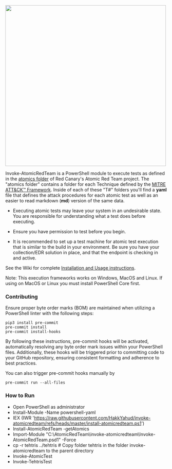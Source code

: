 <p><img src="https://redcanary.com/wp-content/uploads/2023/05/Primary_Invoke-Atomic_Logo.png" width="500px" /></p>

Invoke-AtomicRedTeam is a PowerShell module to execute tests as defined in the [atomics folder](https://github.com/redcanaryco/atomic-red-team/tree/master/atomics) of Red Canary's Atomic Red Team project. The "atomics folder" contains a folder for each Technique defined by the [MITRE ATT&CK™ Framework](https://attack.mitre.org/matrices/enterprise/). Inside of each of these "T#" folders you'll find a **yaml** file that defines the attack procedures for each atomic test as well as an easier to read markdown (**md**) version of the same data.

* Executing atomic tests may leave your system in an undesirable state. You are responsible for understanding what a test does before executing.

* Ensure you have permission to test before you begin.

* It is recommended to set up a test machine for atomic test execution that is similar to the build in your environment. Be sure you have your collection/EDR solution in place, and that the endpoint is checking in and active.

See the Wiki for complete [Installation and Usage instructions](https://github.com/redcanaryco/invoke-atomicredteam/wiki).

Note: This execution frameworks works on Windows, MacOS and Linux. If using on MacOS or Linux you must install PowerShell Core first.

### Contributing
Ensure proper byte order marks (BOM) are maintained when utilizing a PowerShell linter with the following steps:

```shell
pip3 install pre-commit
pre-commit install
pre-commit install-hooks
```

By following these instructions, pre-commit hooks will be activated, automatically resolving any byte order mark issues within your PowerShell files. Additionally, these hooks will be triggered prior to committing code to your GitHub repository, ensuring consistent formatting and adherence to best practices.

You can also trigger pre-commit hooks manually by

```shell
pre-commit run --all-files
```
### How to Run
- Open PowerShell as administrator
- Install-Module -Name powershell-yaml
- IEX (IWR 'https://raw.githubusercontent.com/HakkYahud/invoke-atomicredteam/refs/heads/master/install-atomicredteam.ps1')
- Install-AtomicRedTeam -getAtomics
- Import-Module "C:\AtomicRedTeam\invoke-atomicredteam\Invoke-AtomicRedTeam.psd1" -Force
- cp -r tehtris ../tehtris # Copy folder tehtris in the folder invoke-atomicredteam to the parent directory
- Invoke-AtomicTest
- Invoke-TehtrisTest
